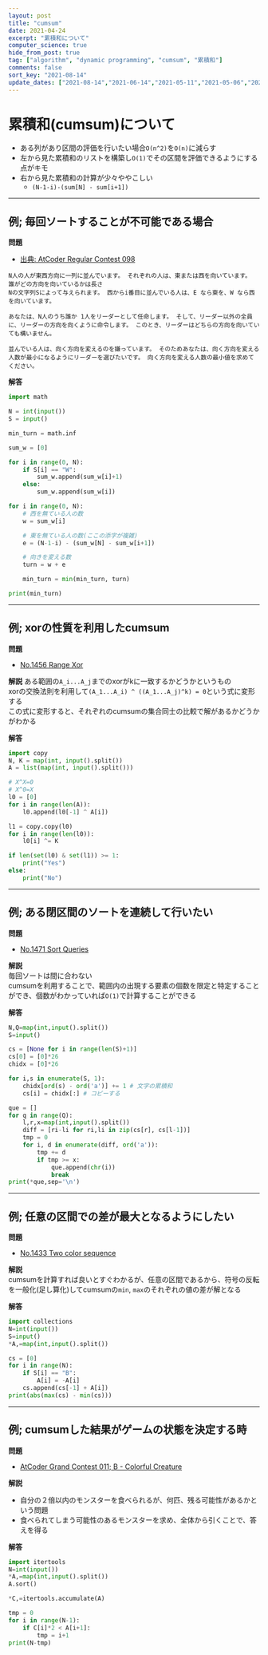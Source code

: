 ```yaml
---
layout: post
title: "cumsum"
date: 2021-04-24
excerpt: "累積和について"
computer_science: true
hide_from_post: true
tag: ["algorithm", "dynamic programming", "cumsum", "累積和"]
comments: false
sort_key: "2021-08-14"
update_dates: ["2021-08-14","2021-06-14","2021-05-11","2021-05-06","2021-04-29","2021-04-24"]
---
```


# 累積和(cumsum)について
 - ある列があり区間の評価を行いたい場合`O(n^2)`を`O(n)`に減らす
 - 左から見た累積和のリストを構築し`O(1)`でその区間を評価できるようにする点がキモ
 - 右から見た累積和の計算が少々ややこしい
   - `(N-1-i)-(sum[N] - sum[i+1])`

---

## 例; 毎回ソートすることが不可能である場合

**問題**
 - [出典: AtCoder Regular Contest 098](https://atcoder.jp/contests/arc098/tasks/arc098_a)  

```
N人の人が東西方向に一列に並んでいます。 それぞれの人は、東または西を向いています。 誰がどの方向を向いているかは長さ 
Nの文字列Sによって与えられます。 西からi番目に並んでいる人は、E なら東を、W なら西を向いています。

あなたは、N人のうち誰か 1人をリーダーとして任命します。 そして、リーダー以外の全員に、リーダーの方向を向くように命令します。 このとき、リーダーはどちらの方向を向いていても構いません。

並んでいる人は、向く方向を変えるのを嫌っています。 そのためあなたは、向く方向を変える人数が最小になるようにリーダーを選びたいです。 向く方向を変える人数の最小値を求めてください。
```

**解答**

```python
import math

N = int(input())
S = input()

min_turn = math.inf

sum_w = [0]

for i in range(0, N):
    if S[i] == "W":
        sum_w.append(sum_w[i]+1)
    else:
        sum_w.append(sum_w[i])

for i in range(0, N):
    # 西を無ている人の数
    w = sum_w[i]

    # 東を無ている人の数(ここの添字が複雑)
    e = (N-1-i) - (sum_w[N] - sum_w[i+1])

    # 向きを変える数
    turn = w + e

    min_turn = min(min_turn, turn)

print(min_turn)
```

---

## 例; xorの性質を利用したcumsum

**問題**
 - [No.1456 Range Xor](https://yukicoder.me/problems/no/1456)  

**解説**
ある範囲の`A_i...A_j`までのxorがkに一致するかどうかというもの  
xorの交換法則を利用して`(A_1...A_i) ^ ((A_1...A_j)^k) = 0`という式に変形する  
この式に変形すると、それぞれのcumsumの集合同士の比較で解があるかどうかがわかる  

**解答**  

```python
import copy
N, K = map(int, input().split())
A = list(map(int, input().split()))

# X^X=0
# X^0=X
l0 = [0]
for i in range(len(A)):
    l0.append(l0[-1] ^ A[i])

l1 = copy.copy(l0)
for i in range(len(l0)):
    l0[i] ^= K

if len(set(l0) & set(l1)) >= 1:
    print("Yes")
else:
    print("No")
```

---

## 例; ある閉区間のソートを連続して行いたい

**問題**  
 - [No.1471 Sort Queries](https://yukicoder.me/problems/no/1471)

**解説**  
毎回ソートは間に合わない  
cumsumを利用することで、範囲内の出現する要素の個数を限定と特定することができ、個数がわかっていれば`O(1)`で計算することができる  

**解答**  

```python
N,Q=map(int,input().split())
S=input()

cs = [None for i in range(len(S)+1)]
cs[0] = [0]*26
chidx = [0]*26

for i,s in enumerate(S, 1):
    chidx[ord(s) - ord('a')] += 1 # 文字の累積和
    cs[i] = chidx[:] # コピーする

que = []
for q in range(Q):
    l,r,x=map(int,input().split())
    diff = [ri-li for ri,li in zip(cs[r], cs[l-1])]
    tmp = 0
    for i, d in enumerate(diff, ord('a')):
        tmp += d
        if tmp >= x:
            que.append(chr(i))
            break
print(*que,sep='\n')
```

---

## 例; 任意の区間での差が最大となるようにしたい

**問題**  
 - [No.1433 Two color sequence](https://yukicoder.me/problems/no/1433)

**解説**  
cumsumを計算すれば良いとすぐわかるが、任意の区間であるから、符号の反転を一般化(足し算化)してcumsumの`min`, `max`のそれぞれの値の差が解となる  

**解答**  

```python
import collections
N=int(input())
S=input()
*A,=map(int,input().split())

cs = [0]
for i in range(N):
    if S[i] == "B":
        A[i] = -A[i]
    cs.append(cs[-1] + A[i])
print(abs(max(cs) - min(cs)))
```

--- 

## 例; cumsumした結果がゲームの状態を決定する時

**問題**  
 - [AtCoder Grand Contest 011; B - Colorful Creature](https://atcoder.jp/contests/agc011/tasks/agc011_b)

**解説**  
 - 自分の２倍以内のモンスターを食べられるが、何匹、残る可能性があるかという問題  
 - 食べられてしまう可能性のあるモンスターを求め、全体から引くことで、答えを得る

**解答**  

```python
import itertools
N=int(input())
*A,=map(int,input().split())
A.sort()

*C,=itertools.accumulate(A)

tmp = 0
for i in range(N-1):
    if C[i]*2 < A[i+1]:
        tmp = i+1
print(N-tmp)
```


